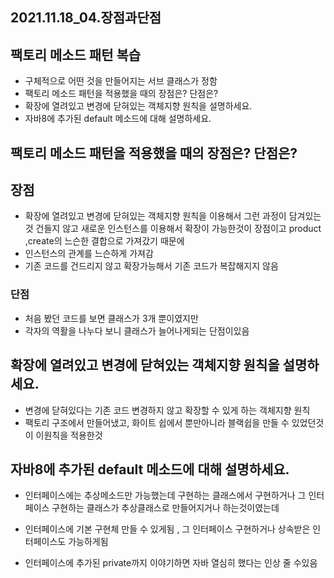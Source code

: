 ## 2021.11.18_04.장점과단점

## 팩토리 메소드 패턴 복습

- 구체적으로 어떤 것을 만들어지는 서브 클래스가 정함
- 팩토리 메소드 패턴을 적용했을 때의 장점은? 단점은?
- 확장에 열려있고 변경에 닫혀있는 객체지향 원칙을 설명하세요.
- 자바8에 추가된 default 메소드에 대해 설명하세요.

## 팩토리 메소드 패턴을 적용했을 때의 장점은? 단점은?

## 장점

- 확장에 열려있고 변경에 닫혀있는 객체지향 원칙을 이용해서 그런 과정이 담겨있는 것 건들지 않고 새로운 인스턴스를 이용해서 확장이 가능한것이 장점이고 product ,create의 느슨한 결합으로 가져갔기 때문에 
- 인스턴스의 관계를 느슨하게 가져감
- 기존 코드를 건드리지 않고 확장가능해서 기존 코드가 복잡해지지 않음

### 단점

- 처음 봤던 코드를 보면 클래스가 3개 뿐이였지만 
- 각자의 역활을 나누다 보니 클래스가 늘어나게되는 단점이있음

## 확장에 열려있고 변경에 닫혀있는 객체지향 원칙을 설명하세요.

- 변경에 닫혀있다는 기존 코드 변경하지 않고 확장할 수 있게 하는 객체지향 원칙
- 팩토리 구조에서 만들어냈고, 화이트 쉽에서 뿐만아니라 블랙쉽을 만들 수 있었던것 이 이원칙을 적용한것

## 자바8에 추가된 default 메소드에 대해 설명하세요.

- 인터페이스에는 추상메소드만 가능했는데 구현하는 클래스에서 구현하거나 그 인터페이스 구현하는 클래스가 추상클래스로 만들어지거나 하는것이였는데
- 인터페이스에 기본 구현체 만들 수 있게됨 , 그 인터페이스 구현하거나 상속받은 인터페이스도 가능하게됨

- 인터페이스에 추가된 private까지 이야기하면 자바 열심히 했다는 인상 줄 수있음

  

